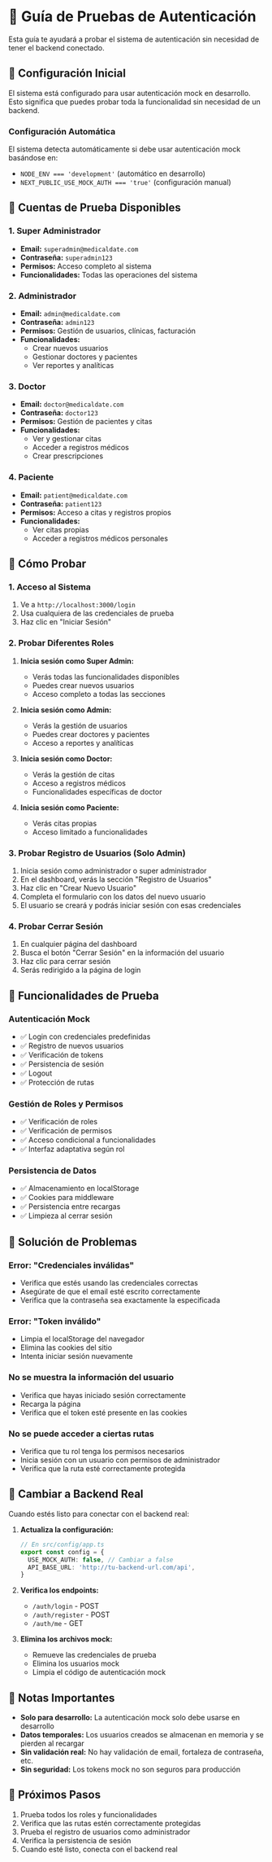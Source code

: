 # 🔐 Guía de Pruebas de Autenticación

Esta guía te ayudará a probar el sistema de autenticación sin necesidad de tener el backend conectado.

## 🚀 Configuración Inicial

El sistema está configurado para usar autenticación mock en desarrollo. Esto significa que puedes probar toda la funcionalidad sin necesidad de un backend.

### Configuración Automática

El sistema detecta automáticamente si debe usar autenticación mock basándose en:

- `NODE_ENV === 'development'` (automático en desarrollo)
- `NEXT_PUBLIC_USE_MOCK_AUTH === 'true'` (configuración manual)

## 👥 Cuentas de Prueba Disponibles

### 1. Super Administrador

- **Email:** `superadmin@medicaldate.com`
- **Contraseña:** `superadmin123`
- **Permisos:** Acceso completo al sistema
- **Funcionalidades:** Todas las operaciones del sistema

### 2. Administrador

- **Email:** `admin@medicaldate.com`
- **Contraseña:** `admin123`
- **Permisos:** Gestión de usuarios, clínicas, facturación
- **Funcionalidades:**
  - Crear nuevos usuarios
  - Gestionar doctores y pacientes
  - Ver reportes y analíticas

### 3. Doctor

- **Email:** `doctor@medicaldate.com`
- **Contraseña:** `doctor123`
- **Permisos:** Gestión de pacientes y citas
- **Funcionalidades:**
  - Ver y gestionar citas
  - Acceder a registros médicos
  - Crear prescripciones

### 4. Paciente

- **Email:** `patient@medicaldate.com`
- **Contraseña:** `patient123`
- **Permisos:** Acceso a citas y registros propios
- **Funcionalidades:**
  - Ver citas propias
  - Acceder a registros médicos personales

## 🧪 Cómo Probar

### 1. Acceso al Sistema

1. Ve a `http://localhost:3000/login`
2. Usa cualquiera de las credenciales de prueba
3. Haz clic en "Iniciar Sesión"

### 2. Probar Diferentes Roles

1. **Inicia sesión como Super Admin:**

   - Verás todas las funcionalidades disponibles
   - Puedes crear nuevos usuarios
   - Acceso completo a todas las secciones

2. **Inicia sesión como Admin:**

   - Verás la gestión de usuarios
   - Puedes crear doctores y pacientes
   - Acceso a reportes y analíticas

3. **Inicia sesión como Doctor:**

   - Verás la gestión de citas
   - Acceso a registros médicos
   - Funcionalidades específicas de doctor

4. **Inicia sesión como Paciente:**
   - Verás citas propias
   - Acceso limitado a funcionalidades

### 3. Probar Registro de Usuarios (Solo Admin)

1. Inicia sesión como administrador o super administrador
2. En el dashboard, verás la sección "Registro de Usuarios"
3. Haz clic en "Crear Nuevo Usuario"
4. Completa el formulario con los datos del nuevo usuario
5. El usuario se creará y podrás iniciar sesión con esas credenciales

### 4. Probar Cerrar Sesión

1. En cualquier página del dashboard
2. Busca el botón "Cerrar Sesión" en la información del usuario
3. Haz clic para cerrar sesión
4. Serás redirigido a la página de login

## 🔧 Funcionalidades de Prueba

### Autenticación Mock

- ✅ Login con credenciales predefinidas
- ✅ Registro de nuevos usuarios
- ✅ Verificación de tokens
- ✅ Persistencia de sesión
- ✅ Logout
- ✅ Protección de rutas

### Gestión de Roles y Permisos

- ✅ Verificación de roles
- ✅ Verificación de permisos
- ✅ Acceso condicional a funcionalidades
- ✅ Interfaz adaptativa según rol

### Persistencia de Datos

- ✅ Almacenamiento en localStorage
- ✅ Cookies para middleware
- ✅ Persistencia entre recargas
- ✅ Limpieza al cerrar sesión

## 🐛 Solución de Problemas

### Error: "Credenciales inválidas"

- Verifica que estés usando las credenciales correctas
- Asegúrate de que el email esté escrito correctamente
- Verifica que la contraseña sea exactamente la especificada

### Error: "Token inválido"

- Limpia el localStorage del navegador
- Elimina las cookies del sitio
- Intenta iniciar sesión nuevamente

### No se muestra la información del usuario

- Verifica que hayas iniciado sesión correctamente
- Recarga la página
- Verifica que el token esté presente en las cookies

### No se puede acceder a ciertas rutas

- Verifica que tu rol tenga los permisos necesarios
- Inicia sesión con un usuario con permisos de administrador
- Verifica que la ruta esté correctamente protegida

## 🔄 Cambiar a Backend Real

Cuando estés listo para conectar con el backend real:

1. **Actualiza la configuración:**

   ```typescript
   // En src/config/app.ts
   export const config = {
     USE_MOCK_AUTH: false, // Cambiar a false
     API_BASE_URL: 'http://tu-backend-url.com/api',
   }
   ```

2. **Verifica los endpoints:**

   - `/auth/login` - POST
   - `/auth/register` - POST
   - `/auth/me` - GET

3. **Elimina los archivos mock:**
   - Remueve las credenciales de prueba
   - Elimina los usuarios mock
   - Limpia el código de autenticación mock

## 📝 Notas Importantes

- **Solo para desarrollo:** La autenticación mock solo debe usarse en desarrollo
- **Datos temporales:** Los usuarios creados se almacenan en memoria y se pierden al recargar
- **Sin validación real:** No hay validación de email, fortaleza de contraseña, etc.
- **Sin seguridad:** Los tokens mock no son seguros para producción

## 🎯 Próximos Pasos

1. Prueba todos los roles y funcionalidades
2. Verifica que las rutas estén correctamente protegidas
3. Prueba el registro de usuarios como administrador
4. Verifica la persistencia de sesión
5. Cuando esté listo, conecta con el backend real
